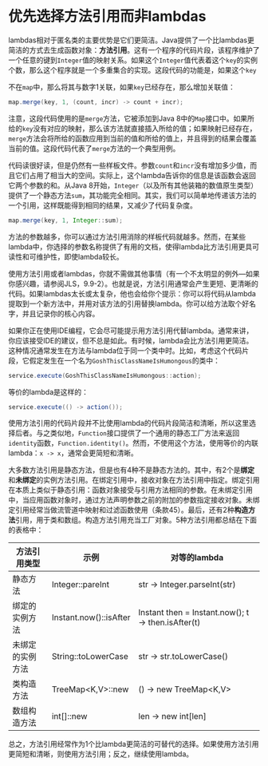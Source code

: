 # 优先选择方法引用而非lambdas

lambdas相对于匿名类的主要优势是它们更简洁。Java提供了一个比lambdas更简洁的方式去生成函数对象：**方法引用**。这有一个程序的代码片段，该程序维护了一个任意的键到`Integer`值的映射关系。如果这个`Integer`值代表着这个`key`的实例个数，那么这个程序就是一个多重集合的实现。这段代码的功能是，如果这个`key`

不在`map`中，那么将其与数字1关联，如果`key`已经存在，那么增加关联值：

```java
map.merge(key, 1, (count, incr) -> count + incr);
```

注意，这段代码使用的是`merge`方法，它被添加到Java 8中的`Map`接口中。如果所给的`key`没有对应的映射，那么该方法就直接插入所给的值；如果映射已经存在，`merge`方法会将所给的函数应用到当前的值和所给的值上，并且得到的结果会覆盖当前的值。这段代码代表了`merge`方法的一个典型用例。

代码读很好读，但是仍然有一些样板文件。参数`count`和`incr`没有增加多少值，而且它们占用了相当大的空间。实际上，这个lambda告诉你的信息是该函数会返回它两个参数的和。从Java 8开始，`Integer`（以及所有其他装箱的数值原生类型）提供了一个静态方法`sum`，其功能完全相同。其实，我们可以简单地传递该方法的一个引用，这样既能得到相同的结果，又减少了代码复杂度。

```java
map.merge(key, 1, Integer::sum);
```

方法的参数越多，你可以通过方法引用消除的样板代码就越多。然而，在某些lambda中，你选择的参数名称提供了有用的文档，使得lambda比方法引用更具可读性和可维护性，即使lambda较长。

使用方法引用或者lambdas，你就不需做其他事情（有一个不太明显的例外—如果你感兴趣，请参阅JLS，9.9-2）。也就是说，方法引用通常会产生更短、更清晰的代码。如果lambdas太长或太复杂，他也会给你个提示：你可以将代码从lambda提取到一个新方法中，并用对该方法的引用替换lambda。你可以给方法取个好名字，并且记录你的核心内容。

如果你正在使用IDE编程，它会尽可能提示用方法引用代替lambda。通常来讲，你应该接受IDE的建议，但不总是如此。有时候，lambda会比方法引用更简洁。这种情况通常发生在方法与lambda位于同一个类中时。比如，考虑这个代码片段，它假定发生在一个名为`GoshThisClassNameIsHumongous`的类中：

```java
service.execute(GoshThisClassNameIsHumongous::action);
```

等价的lambda是这样的：

```java
service.execute(() -> action());
```

使用方法引用的代码片段并不比使用lambda的代码片段简洁和清晰，所以这里选择后者。与之类似地，`Function`接口提供了一个通用的静态工厂方法来返回`identity`函数，`Function.identity()`。然而，不使用这个方法，使用等价的内联lambda：`x -> x`，通常会更简短和清晰。

大多数方法引用是静态方法，但是也有4种不是静态方法的。其中，有2个是**绑定**和**未绑定**的实例方法引用。在绑定引用中，接收对象在方法引用中指定。绑定引用在本质上类似于静态引用：函数对象接受与引用方法相同的参数。在未绑定引用中，当应用函数对象时，通过方法声明参数之前的附加的参数指定接收对象。未绑定引用经常当做流管道中映射和过滤函数使用（条款45）。最后，还有2种**构造方法**引用，用于类和数组。构造方法引用充当工厂对象。5种方法引用都总结在下面的表格中：

| 方法引用类型     | 示例                   | 对等的lambda                                       |
| ---------------- | ---------------------- | -------------------------------------------------- |
| 静态方法         | Integer::pareInt       | str -> Integer.parseInt(str)                       |
| 绑定的实例方法   | Instant.now()::isAfter | Instant then = Instant.now(); t -> then.isAfter(t) |
| 未绑定的实例方法 | String::toLowerCase    | str -> str.toLowerCase()                           |
| 类构造方法       | TreeMap<K,V>::new      | () -> new TreeMap<K,V>                             |
| 数组构造方法     | int[]::new             | len -> new int[len]                                |

总之，方法引用经常作为1个比lambda更简洁的可替代的选择。如果使用方法引用更简短和清晰，则使用方法引用；反之，继续使用lambda。
